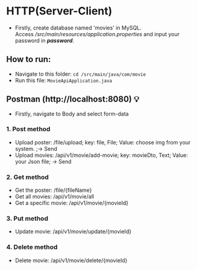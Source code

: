 # HTTP(Server-Client)
 
- Firstly, create database named 'movies' in MySQL. <br />
Access _/src/main/resources/application.properties_ and input your password in **_password_**.

## How to run:
- Navigate to this folder: `cd /src/main/java/com/movie`
- Run this file: `MovieApiApplication.java`

## Postman (http://localhost:8080) :bulb:
* Firstly, navigate to Body and select form-data
### 1. **Post** method
- Upload poster: /file/upload; key: file, File; Value: choose img from your system. ;-> Send
- Upload movies: /api/v1/movie/add-movie; key: movieDto, Text; Value: your Json file; -> Send
### 2. **Get** method
- Get the poster: /file/{fileName}
- Get all movies: /api/v1/movie/all
- Get a specific movie: /api/v1/movie/{movieId}
### 3. **Put** method
- Update movie: /api/v1/movie/update/{movieId}
### 4. **Delete** method
- Delete movie: /api/v1/movie/delete/{movieId}

